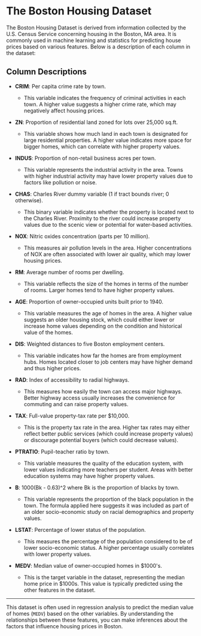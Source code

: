 # The Boston Housing Dataset

The Boston Housing Dataset is derived from information collected by the U.S. Census Service concerning housing in the Boston, MA area. It is commonly used in machine learning and statistics for predicting house prices based on various features. Below is a description of each column in the dataset:

## Column Descriptions

- **CRIM**: Per capita crime rate by town.
  - This variable indicates the frequency of criminal activities in each town. A higher value suggests a higher crime rate, which may negatively affect housing prices.
  
- **ZN**: Proportion of residential land zoned for lots over 25,000 sq.ft.
  - This variable shows how much land in each town is designated for large residential properties. A higher value indicates more space for bigger homes, which can correlate with higher property values.

- **INDUS**: Proportion of non-retail business acres per town.
  - This variable represents the industrial activity in the area. Towns with higher industrial activity may have lower property values due to factors like pollution or noise.

- **CHAS**: Charles River dummy variable (1 if tract bounds river; 0 otherwise).
  - This binary variable indicates whether the property is located next to the Charles River. Proximity to the river could increase property values due to the scenic view or potential for water-based activities.

- **NOX**: Nitric oxides concentration (parts per 10 million).
  - This measures air pollution levels in the area. Higher concentrations of NOX are often associated with lower air quality, which may lower housing prices.

- **RM**: Average number of rooms per dwelling.
  - This variable reflects the size of the homes in terms of the number of rooms. Larger homes tend to have higher property values.

- **AGE**: Proportion of owner-occupied units built prior to 1940.
  - This variable measures the age of homes in the area. A higher value suggests an older housing stock, which could either lower or increase home values depending on the condition and historical value of the homes.

- **DIS**: Weighted distances to five Boston employment centers.
  - This variable indicates how far the homes are from employment hubs. Homes located closer to job centers may have higher demand and thus higher prices.

- **RAD**: Index of accessibility to radial highways.
  - This measures how easily the town can access major highways. Better highway access usually increases the convenience for commuting and can raise property values.

- **TAX**: Full-value property-tax rate per $10,000.
  - This is the property tax rate in the area. Higher tax rates may either reflect better public services (which could increase property values) or discourage potential buyers (which could decrease values).

- **PTRATIO**: Pupil-teacher ratio by town.
  - This variable measures the quality of the education system, with lower values indicating more teachers per student. Areas with better education systems may have higher property values.

- **B**: 1000(Bk - 0.63)^2 where Bk is the proportion of blacks by town.
  - This variable represents the proportion of the black population in the town. The formula applied here suggests it was included as part of an older socio-economic study on racial demographics and property values.

- **LSTAT**: Percentage of lower status of the population.
  - This measures the percentage of the population considered to be of lower socio-economic status. A higher percentage usually correlates with lower property values.

- **MEDV**: Median value of owner-occupied homes in $1000's.
  - This is the target variable in the dataset, representing the median home price in $1000s. This value is typically predicted using the other features in the dataset.

---

This dataset is often used in regression analysis to predict the median value of homes (`MEDV`) based on the other variables. By understanding the relationships between these features, you can make inferences about the factors that influence housing prices in Boston.
